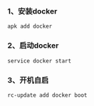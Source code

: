 ### 1、安装docker

```
apk add docker
```

###  2、启动docker

```
service docker start
```

### 3、开机自启

```
rc-update add docker boot
```

